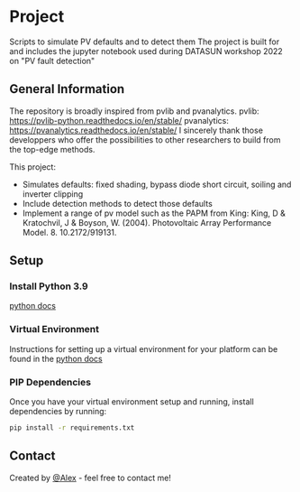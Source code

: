 # Project

Scripts to simulate PV defaults and to detect them
The project is built for and includes the jupyter notebook used during DATASUN workshop 2022 on "PV fault detection"

## General Information

The repository is broadly inspired from pvlib and pvanalytics.
pvlib: https://pvlib-python.readthedocs.io/en/stable/
pvanalytics: https://pvanalytics.readthedocs.io/en/stable/
I sincerely thank those developpers who offer the possibilities to other researchers to build from the top-edge methods.

This project:
- Simulates defaults: fixed shading, bypass diode short circuit, soiling and inverter clipping
- Include detection methods to detect those defaults
- Implement a range of pv model such as the PAPM from King: King, D & Kratochvil, J & Boyson, W. (2004). Photovoltaic Array Performance Model. 8. 10.2172/919131.

## Setup

### Install Python 3.9

[python docs](https://docs.python.org/3/using/unix.html#getting-and-installing-the-latest-version-of-python)

### Virtual Environment

Instructions for setting up a virtual environment for your platform can be found in the [python docs](https://packaging.python.org/guides/installing-using-pip-and-virtual-environments/)

### PIP Dependencies

Once you have your virtual environment setup and running, install dependencies by running:

```bash
pip install -r requirements.txt
```

## Contact
Created by [@Alex](https://alexandrehugomathieu.github.io/alexandremathieu.github.io//) - feel free to contact me!
